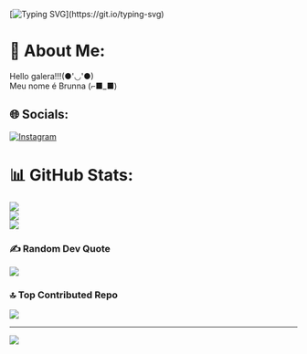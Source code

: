 [![Typing SVG](https://readme-typing-svg.herokuapp.com?font=Fira+Code&pause=1000&color=2418F7&width=435&lines=Bem+vindo+!!!!++(%E2%97%8F'%E2%97%A1'%E2%97%8F))](https://git.io/typing-svg)
# 💫 About Me:
Hello galera!!!(●'◡'●)<br>Meu nome é Brunna (⌐■_■)<br>


## 🌐 Socials:
[![Instagram](https://img.shields.io/badge/Instagram-%23E4405F.svg?logo=Instagram&logoColor=white)](https://instagram.com/https://www.instagram.com/brunnasouzamartins/) 
# 📊 GitHub Stats:
![](https://github-readme-stats.vercel.app/api?username=Brunna-0909&theme=ambient_gradient&hide_border=false&include_all_commits=true&count_private=true)<br/>
![](https://github-readme-streak-stats.herokuapp.com/?user=Brunna-0909&theme=ambient_gradient&hide_border=false)<br/>
![](https://github-readme-stats.vercel.app/api/top-langs/?username=Brunna-0909&theme=ambient_gradient&hide_border=false&include_all_commits=true&count_private=true&layout=compact)

### ✍️ Random Dev Quote
![](https://quotes-github-readme.vercel.app/api?type=vetical&theme=light)

### 🔝 Top Contributed Repo
![](https://github-contributor-stats.vercel.app/api?username=Brunna-0909&limit=5&theme=ambient_gradient&combine_all_yearly_contributions=true)

---
[![](https://visitcount.itsvg.in/api?id=Brunna-0909&icon=0&color=10)](https://visitcount.itsvg.in)
